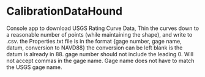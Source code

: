 # CalibrationDataHound
Console app to download USGS Rating Curve Data, Thin the curves down to a reasonable number of points (while maintaining the shape), and write to .csv. 
the Properties.txt file is in the format {gage number, gage name, datum, conversion to NAVD88} the conversion can be left blank is the datum is already in 88. gage number 
should not include the leading 0. Will not accept commas in the gage name. Gage name does not have to match the USGS gage name. 
